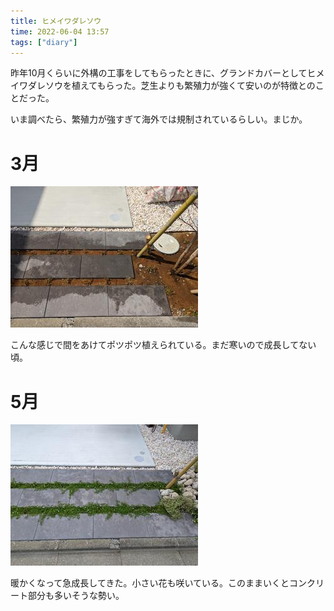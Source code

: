 ```yaml
---
title: ヒメイワダレソウ
time: 2022-06-04 13:57
tags: ["diary"]
---
```


昨年10月くらいに外構の工事をしてもらったときに、グランドカバーとしてヒメイワダレソウを植えてもらった。芝生よりも繁殖力が強くて安いのが特徴とのことだった。

いま調べたら、繁殖力が強すぎて海外では規制されているらしい。まじか。

# 3月

![3月](./march.jpg)

こんな感じで間をあけてポツポツ植えられている。まだ寒いので成長してない頃。

# 5月

![5月](./may.jpg)

暖かくなって急成長してきた。小さい花も咲いている。このままいくとコンクリート部分も多いそうな勢い。
